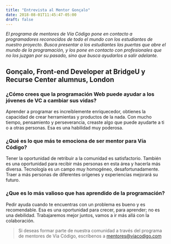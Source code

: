 ```yaml
---
title: "Entrevista al Mentor Gonçalo"
date: 2018-08-01T11:45:47-05:00
draft: false
---
```


_El programa de mentores de Vía Código pone en contacto a programadores reconocidos de todo el mundo con los estudiantes de nuestro proyecto.
Busca presentar a los estudiantes las puertas que abre el mundo de la programación, y los pone en contacto con profesionales que no los juzgan por su pasado,
sino que busca ayudarlos a salir adelante._

## Gonçalo, Front-end Developer at BridgeU y Recurse Center alumnus, London

### ¿Cómo crees que la programación Web puede ayudar a los jóvenes de VC a cambiar sus vidas?

Aprender a programar es increíblemente enriquecedor, obtienes la capacidad de crear herramientas y productos de la nada. Con mucho tiempo, pensamiento y perseverancia, creaste algo que puede ayudarte a ti o a otras personas. Esa es una habilidad muy poderosa.

### ¿Qué es lo que más te emociona de ser mentor para Vía Código?

Tener la oportunidad de retribuir a la comunidad es satisfactorio. También es una oportunidad para recibir más personas en esta área y hacerla más diversa. Tecnología es un campo muy homogéneo, desafortunadamente. Traer a más personas de diferentes orígenes y experiencias mejorará su futuro.

### ¿Que es lo más valioso que has aprendido de la programación?

Pedir ayuda cuando te encuentras con un problema es bueno y es recomendable. Esa es una oportunidad para crecer, para aprender; no es una debilidad. Trabajaremos mejor juntos, vamos a ir más allá con la colaboración.

> Si deseas formar parte de nuestra comunidad a través del programa de mentores de Vía Código, escríbenos a [mentores@viacodigo.com](mailto:mentores@viacodigo.com)
